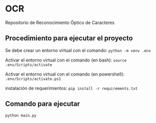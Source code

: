 # OCR
Repositorio de Reconocimiento Óptico de Caracteres

## Procedimiento para ejecutar el proyecto
Se debe crear un entorno virtual con el comando:
`python -m venv .env`

Activar el entorno virtual con el comando (en bash):
`source .env/Scripts/activate`

Activar el entorno virtual con el comando (en powershell):
`.env/Scripts/activate.ps1`


instalación de requerimientos:
`pip install -r requirements.txt`

## Comando para ejecutar

`python main.py`